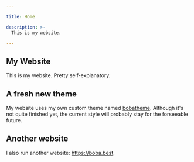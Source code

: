 ```yaml
---

title: Home

description: >-
  This is my website.

---
```


## My Website

This is my website. Pretty self-explanatory.

## A fresh new theme

My website uses my own custom theme named
[bobatheme](https://github.com/BBaoVanC/bobatheme). Although it's not quite
finished yet, the current style will probably stay for the forseeable future.

## Another website

I also run another website: https://boba.best.
